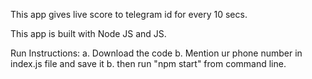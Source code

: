 This app gives live score to telegram id for every 10 secs.

This app is built with Node JS and JS.

Run Instructions:
  a. Download the code
  b. Mention ur phone number in index.js file and save it
  b. then run "npm start" from command line.
